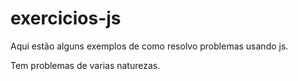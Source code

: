 # exercicios-js
Aqui estão alguns exemplos de como resolvo problemas usando js.

Tem problemas de varias naturezas.
